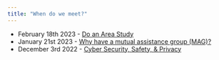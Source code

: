 ```yaml
---
title: "When do we meet?"
---
```


- February 18th 2023 - [Do an Area Study](02182023.md)
- January 21st 2023 - [Why have a mutual assistance group (MAG)?](01212023.md)
- December 3rd 2022 - [Cyber Security, Safety, & Privacy](12032022.md)

